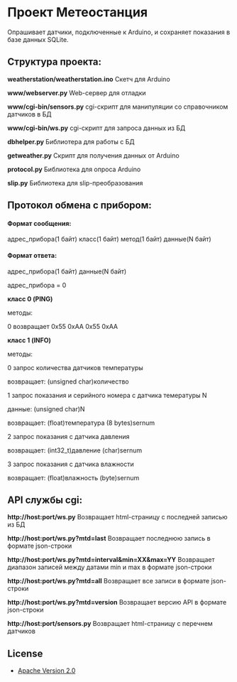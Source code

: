 # Проект **Метеостанция**
Опрашивает датчики, подключенные к Arduino, и сохраняет показания в базе данных SQLite.

## Структура проекта:
**weatherstation/weatherstation.ino**
Скетч для Arduino

**www/webserver.py**
Web-сервер для отладки

**www/cgi-bin/sensors.py**
cgi-скрипт для манипуляции со справочником датчиков в БД

**www/cgi-bin/ws.py**
cgi-скрипт для запроса данных из БД

**dbhelper.py**
Библиотера для работы с БД

**getweather.py**
Скрипт для получения данных от Arduino

**protocol.py**
Библиотека для опроса Arduino

**slip.py**
Библиотека для slip-преобразования

## Протокол обмена с прибором:
#### Формат сообщения:
адрес_прибора(1 байт) класс(1 байт) метод(1 байт) данные(N байт)

#### Формат ответа:
адрес_прибора(1 байт) данные(N байт)

адрес_прибора = 0

**класс 0 (PING)**

методы:

0   возвращает 0x55 0xAA 0x55 0xAA

**класс 1 (INFO)**

методы:

0   запрос количества датчиков температуры

возвращает: (unsigned char)количество

1   запрос показания и серийного номера с датчика темературы N

данные: (unsigned char)N

возвращает: (float)температура (8 bytes)sernum

2   запрос показания с датчика давления

возвращает: (int32_t)давление (char)sernum

3   запрос показания с датчика влажности

возвращает: (float)влажность (byte)sernum

## API службы cgi:
**http://host:port/ws.py**
Возвращает html-страницу с последней записью из БД

**http://host:port/ws.py?mtd=last**
Возвращает последнюю запись в формате json-строки

**http://host:port/ws.py?mtd=interval&min=XX&max=YY**
Возвращает диапазон записей между датами min и max в формате json-строки

**http://host:port/ws.py?mtd=all**
Возвращает все записи в формате json-строки

**http://host:port/ws.py?mtd=version**
Возвращает версию API в формате json-строки

**http://host:port/sensors.py**
Возвращает html-страницу с перечнем датчиков



## License

* [Apache Version 2.0](http://www.apache.org/licenses/LICENSE-2.0.html)